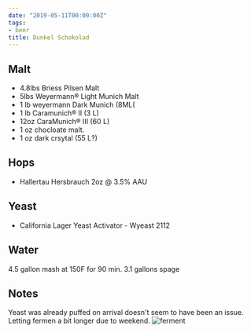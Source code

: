 ```yaml
---
date: "2019-05-11T00:00:00Z"
tags:
- beer
title: Dunkel Schokolad
---
```

## Malt
- 4.8lbs Briess Pilsen Malt 
- 5lbs Weyermann® Light Munich Malt 
- 1 lb weyermann Dark Munich (8ML(
- 1 lb Caramunich® II  (3  L)
- 12oz CaraMunich® III (60 L)
- 1 oz chocloate malt.
- 1 oz dark crsytal (55 L?) 
## Hops
-  Hallertau Hersbrauch 2oz @ 3.5% AAU
## Yeast
-  California Lager Yeast Activator - Wyeast 2112 
## Water
4.5 gallon mash at 150F for 90 min. 3.1 gallons spage 
## Notes
Yeast was already puffed on arrival doesn't seem to have been an issue. Letting fermen a bit longer due to weekend.
![ferment](https://images.weserv.nl/?w=900&url=https://tzuvwg.dm.files.1drv.com/y4mePXCZ5c-btA8mLIaVTW_Ju0J24LK-RDBoQ8-PeyiswkIZT3U1S8IiGH3gRLSW93j49gt0UEhC6ygd9yKl6eds3NSX8Y2fPmxGinn7NpM6AqwqvBlMDCI97HOYpmsrD57FhUKZc8sjM5KOYjZWunnQHYYqLKZNxNyDi3do83rjkj6raaZnX9Nhv6SiTZCHJEeMTKsdr1O2_lKEmOu-u1rYg?width=3024&height=4032&cropmode=none)
